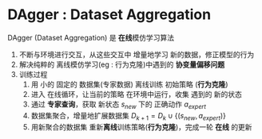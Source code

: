 # DAgger : Dataset Aggregation

DAgger (Dataset Aggregation) 是 **在线**模仿学习算法
1. 不断与环境进行交互，从这些交互中 增量地学习 新的数据，修正模型的行为
2. 解决纯粹的 离线模仿学习(eg : 行为克隆)中遇到的 **协变量偏移问题**
3. 训练过程
   1. 用 小的 固定的 数据集(专家数据) 离线训练 初始策略 (**行为克隆**)
   2. 进入 在线循环，让当前的策略 在环境中运行，收集 遇到的 新的状态
   3. 通过 **专家查询**，获取 新状态 $s_{new}$ 下的 正确动作 $a_{expert}$
   4. 数据集聚合，增量地扩展数据集 $D_{k+1} = D_{k} \cup \{(s_{new}, a_{expert})\}$
   5. 用新聚合的数据集 重新**离线**训练策略(**行为克隆**)，完成一轮 **在线** 的更新






